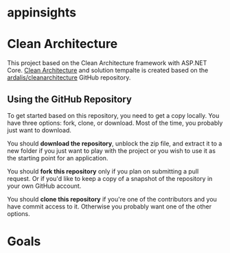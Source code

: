 # appinsights

# Clean Architecture

This project based on the Clean Architecture framework with ASP.NET Core. [Clean Architecture](https://docs.microsoft.com/en-us/dotnet/architecture/modern-web-apps-azure/common-web-application-architectures#clean-architecture) and solution tempalte is created based on the [ardalis/cleanarchitecture](https://github.com/ardalis/cleanarchitecture) GitHub repository.


## Using the GitHub Repository

To get started based on this repository, you need to get a copy locally. You have three options: fork, clone, or download. Most of the time, you probably just want to download.

You should **download the repository**, unblock the zip file, and extract it to a new folder if you just want to play with the project or you wish to use it as the starting point for an application.

You should **fork this repository** only if you plan on submitting a pull request. Or if you'd like to keep a copy of a snapshot of the repository in your own GitHub account.

You should **clone this repository** if you're one of the contributors and you have commit access to it. Otherwise you probably want one of the other options.

# Goals

